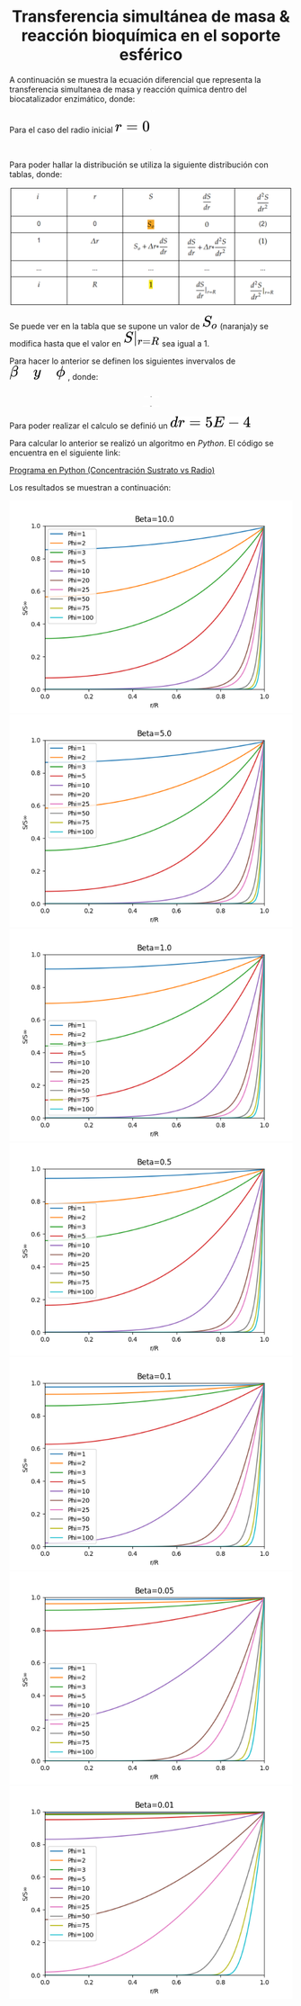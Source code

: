 <h1 align="center">Transferencia simultánea de masa & reacción bioquímica en el soporte esférico</h1>
A continuación se muestra la ecuación diferencial que representa la transferencia simultanea de masa y reacción química dentro del biocatalizador enzimático, donde:

<div align="center"><img style="background: white;" src="eq\BmqQnjNriH.svg"></div>

Para el caso del radio inicial 
<span align="center"><img style="background: white;" src="eq\df5Zwv1KvJ.svg"></span>

<div align="center"><img style="background: white;" src="eq\a3OeoYVWBx.svg"></div>

Para poder hallar la distribución se utiliza la siguiente distribución con tablas, donde: 
<div align="center"><img style="background: white;" src="eq\Screenshot_1.png"></div>

Se puede ver en la tabla que se supone un valor de <span align="center"><img style="background: white;" src="eq\qll8hwB79R.svg"></span> (naranja)y se modifica hasta que el valor en <span align="center"><img style="background: white;" src="eq\24HlDziO7A.svg"></span> sea igual a 1.

Para hacer lo anterior se definen los siguientes invervalos de <span align="center"><img style="background: white;" src="eq\NG6Wf3CbzN.svg"></span> , donde:

<div align="center"><img style="background: white;" src="eq\pRHcd00R4e.svg"></div>

<div align="center"><img style="background: white;" src="eq\ZPrwbSIlio.svg"></div>

Para poder realizar el calculo se definió un <span align="center"><img style="background: white;" src="eq\WrAgk89JJb.svg"></span>

Para calcular lo anterior se realizó un algoritmo en *Python*. El código se
encuentra en el siguiente link:

[Programa en Python (Concentración Sustrato vs Radio)](SvsR.py)

Los resultados se muestran a continuación:

<div align="center"><img style="background: white;" src="Images/Beta-10.0.png"></div>
<div align="center"><img style="background: white;" src="Images/Beta-5.0.png"></div>
<div align="center"><img style="background: white;" src="Images/Beta-1.0.png"></div>
<div align="center"><img style="background: white;" src="Images/Beta-0.5.png"></div>
<div align="center"><img style="background: white;" src="Images/Beta-0.1.png"></div>
<div align="center"><img style="background: white;" src="Images/Beta-0.05.png"></div>
<div align="center"><img style="background: white;" src="Images/Beta-0.01.png"></div>
